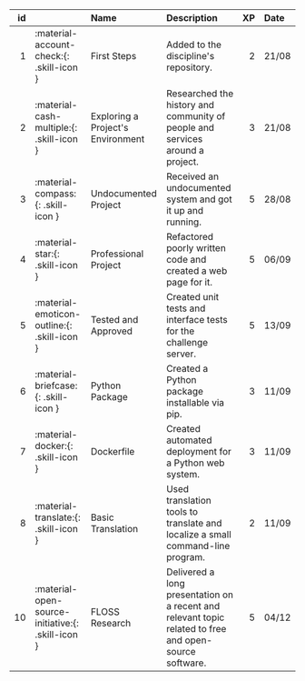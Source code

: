 |   id |                                                   | Name                              | Description                                                                                            |   XP | Date   |
|-----:|:--------------------------------------------------|:----------------------------------|:-------------------------------------------------------------------------------------------------------|-----:|:-------|
|    1 | :material-account-check:{: .skill-icon }          | First Steps                       | Added to the discipline's repository.                                                                  |    2 | 21/08  |
|    2 | :material-cash-multiple:{: .skill-icon }          | Exploring a Project's Environment | Researched the history and community of people and services around a project.                          |    3 | 21/08  |
|    3 | :material-compass:{: .skill-icon }                | Undocumented Project              | Received an undocumented system and got it up and running.                                             |    5 | 28/08  |
|    4 | :material-star:{: .skill-icon }                   | Professional Project              | Refactored poorly written code and created a web page for it.                                          |    5 | 06/09  |
|    5 | :material-emoticon-outline:{: .skill-icon }       | Tested and Approved               | Created unit tests and interface tests for the challenge server.                                       |    5 | 13/09  |
|    6 | :material-briefcase:{: .skill-icon }              | Python Package                    | Created a Python package installable via pip.                                                          |    3 | 11/09  |
|    7 | :material-docker:{: .skill-icon }                 | Dockerfile                        | Created automated deployment for a Python web system.                                                  |    3 | 11/09  |
|    8 | :material-translate:{: .skill-icon }              | Basic Translation                 | Used translation tools to translate and localize a small command-line program.                         |    2 | 11/09  |
|   10 | :material-open-source-initiative:{: .skill-icon } | FLOSS Research                    | Delivered a long presentation on a recent and relevant topic related to free and open-source software. |    5 | 04/12  |